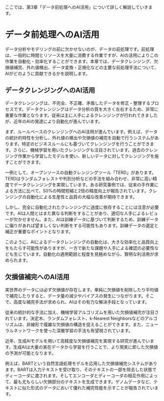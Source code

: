 ここでは、第3章「データ前処理へのAI活用」について詳しく解説していきます。

# データ前処理へのAI活用

データ分析やモデリングの前に欠かせないのが、データの前処理です。前処理は、一般的に時間とリソースを大量に消費する作業ですが、AIの活用によりこの作業を自動化・効率化することができます。本章では、データクレンジング、欠損値補完、外れ値検出、データ変換・正規化などの主要な前処理手法について、AIがどのように貢献できるかを説明します。

## データクレンジングへのAI活用

データクレンジングは、不完全、不正確、矛盾したデータを修正・整理するプロセスです。データクレンジングはデータ分析の質を大きく左右するため、非常に重要な作業となります。従来は主に人手によるクレンジングが行われてきましたが、近年のAIの発達により自動化が進んでいます。

まず、ルールベースのクレンジングへのAI活用が進んでいます。例えば、データの統計的特性を分析し、外れ値の検出や欠損値の補完を自動で行うシステムがあります。特定のビジネスルールにも基づいてクレンジングを行うことができます。さらに、機械学習を用いたクレンジングも注目されています。過去のクレンジング作業から学習したモデルを使い、新しいデータに対してクレンジングを施すことができます。

一例として、オープンソースの自動クレンジングツール「TERD」があります。TERDはランダムフォレストや判別分析などの手法を組み合わせ、非常に高い精度でデータクレンジングを実現しています。ある研究事例では、従来の手作業による方法に比べて、50%の時間短縮と2倍の精度向上が報告されています。クレンジングの自動化による生産性と品質の大幅な改善が期待できます。

しかし、完全に自動化されたクレンジングに過度に依存することには注意が必要です。AIは人間とはまた異なる判断をすることがあり、適切な人手によるレビューが欠かせません。また、AIは訓練データに基づいて判断するため、訓練データに偏りがあれば望ましくない判断をする可能性もあります。訓練データの選定と補正が重要なポイントとなります。

このように、AIによるデータクレンジングの自動化は、大きな効率化と品質向上をもたらす可能性がありますが、一方で新たな課題や人手による確認の必要性なども生じています。自動化の適用範囲と程度を見極めながら、賢明な利活用が求められます。

## 欠損値補完へのAI活用

実世界のデータには必ず欠損値が存在します。単純に欠損値を削除したり平均値で補完したりすると、データ量の減少やバイアスの発生につながります。そこで、高度な補完手法が求められ、AIはその有力な解決手段となっています。

従来の統計的な手法に加え、機械学習アルゴリズムを用いた欠損値補完が注目されています。決定木、ランダムフォレスト、k-Nearest Neighborsなどのアルゴリズムは、非線形で複雑な欠損値の構造を捉えることができます。また、ニューラルネットワークを使った深層学習の手法も有望視されています。

近年、生成AIモデルを用いて高精度な欠損値補完を実現する研究が進んでいます。生成AIは大量の実在データから学習を行うことで、より現実に即した欠損値の予測が可能となります。

例えば、BARTという自然言語処理モデルを応用した欠損値補完システムがあります。BARTは入力テキストを受け取り、そのテキストの一部を除去した状態でディーコーダに渡されます。そしてエンコーダとディーコーダの相互作用によって、最も尤もらしい欠損部分のテキストを生成できます。ゲノムデータなど、テキストに似た形式のデータにおいて優れた補完性能を示すことが報告されています。